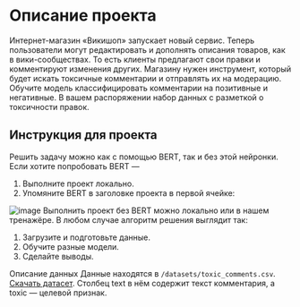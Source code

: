 # Описание проекта

Интернет-магазин «Викишоп» запускает новый сервис. Теперь пользователи могут редактировать и дополнять описания товаров, как в вики-сообществах. То есть клиенты предлагают свои правки и комментируют изменения других. Магазину нужен инструмент, который будет искать токсичные комментарии и отправлять их на модерацию.
Обучите модель классифицировать комментарии на позитивные и негативные. В вашем распоряжении набор данных с разметкой о токсичности правок.

## Инструкция для проекта

Решить задачу можно как с помощью BERT, так и без этой нейронки. Если хотите попробовать BERT —

1. Выполните проект локально.
1. Упомяните BERT в заголовке проекта в первой ячейке:

![image](https://pictures.s3.yandex.net:443/resources/Untitled_55_1610552280.png)
Выполнить проект без BERT можно локально или в нашем тренажёре.
В любом случае алгоритм решения выглядит так:

1. Загрузите и подготовьте данные.
1. Обучите разные модели.
1. Сделайте выводы.

Описание данных
Данные находятся в `/datasets/toxic_comments.csv`. [Скачать датасет](https://code.s3.yandex.net/datasets/toxic_comments.csv).
Столбец text в нём содержит текст комментария, а toxic — целевой признак. 
